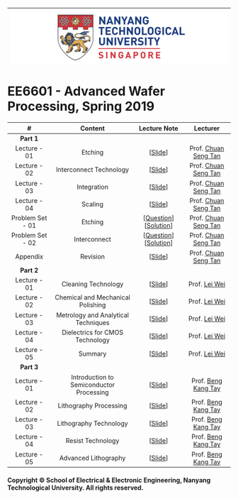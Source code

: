 |![image](https://github.com/NTU-CCA/EE6601/blob/master/logo.png)|
|---|
# EE6601 - Advanced Wafer Processing, Spring 2019

|#|Content|Lecture Note|Lecturer|
|:---:|:---:|:---:|:---:|
|**Part 1**|
|Lecture - 01|Etching|[[Slide](https://github.com/NTU-CCA/EE6601/blob/master/Slides/Part1-L1-Etching.pdf)]|Prof. [Chuan Seng Tan](http://research.ntu.edu.sg/expertise/academicprofile/pages/StaffProfile.aspx?ST_EMAILID=TANCS)
|Lecture - 02|Interconnect Technology|[[Slide](https://github.com/NTU-CCA/EE6601/blob/master/Slides/Part1-L2-Interconnect%20Technology.pdf)]|Prof. [Chuan Seng Tan](http://research.ntu.edu.sg/expertise/academicprofile/pages/StaffProfile.aspx?ST_EMAILID=TANCS)
|Lecture - 03|Integration|[[Slide](https://github.com/NTU-CCA/EE6601/blob/master/Slides/Part1-L3-Integration.pdf)]|Prof. [Chuan Seng Tan](http://research.ntu.edu.sg/expertise/academicprofile/pages/StaffProfile.aspx?ST_EMAILID=TANCS)
|Lecture - 04|Scaling|[[Slide](https://github.com/NTU-CCA/EE6601/blob/master/Slides/Part1-L4-Scaling.pdf)]|Prof. [Chuan Seng Tan](http://research.ntu.edu.sg/expertise/academicprofile/pages/StaffProfile.aspx?ST_EMAILID=TANCS)
|Problem Set - 01|Etching|[[Question](https://github.com/NTU-CCA/EE6601/blob/master/Problem%20Sets/Part1-ps1-Etching.pdf)][[Solution](https://github.com/NTU-CCA/EE6601/blob/master/Problem%20Sets/Part1-ps1-solution-Etching.pdf)]|Prof. [Chuan Seng Tan](http://research.ntu.edu.sg/expertise/academicprofile/pages/StaffProfile.aspx?ST_EMAILID=TANCS)
|Problem Set - 02|Interconnect|[[Question](https://github.com/NTU-CCA/EE6601/blob/master/Problem%20Sets/Part1-ps2-Interconnect.pdf)][[Solution](https://github.com/NTU-CCA/EE6601/blob/master/Problem%20Sets/Part1-ps2-solution-Interconnect.pdf)]|Prof. [Chuan Seng Tan](http://research.ntu.edu.sg/expertise/academicprofile/pages/StaffProfile.aspx?ST_EMAILID=TANCS)
|Appendix|Revision|[[Slide](https://github.com/NTU-CCA/EE6601/blob/master/Slides/Part1-Revision-with-solution-keys.pdf)]|Prof. [Chuan Seng Tan](http://research.ntu.edu.sg/expertise/academicprofile/pages/StaffProfile.aspx?ST_EMAILID=TANCS)
|**Part 2**|
|Lecture - 01|Cleaning Technology|[[Slide](https://github.com/NTU-CCA/EE7207/blob/master/Slides/EE7207-Part2-1.pdf)]|Prof. [Lei Wei](http://research.ntu.edu.sg/expertise/academicprofile/Pages/StaffProfile.aspx?ST_EMAILID=WEI.LEI)
|Lecture - 02|Chemical and Mechanical Polishing|[[Slide](https://github.com/NTU-CCA/EE7207/blob/master/Slides/EE7207-Part2-2.pdf)]|Prof. [Lei Wei](http://research.ntu.edu.sg/expertise/academicprofile/Pages/StaffProfile.aspx?ST_EMAILID=WEI.LEI)
|Lecture - 03|Metrology and Analytical Techniques|[[Slide](https://github.com/NTU-CCA/EE7207/blob/master/Slides/EE7207-Part2-3.pdf)]|Prof. [Lei Wei](http://research.ntu.edu.sg/expertise/academicprofile/Pages/StaffProfile.aspx?ST_EMAILID=WEI.LEI)
|Lecture - 04|Dielectrics for CMOS Technology|[[Slide](https://github.com/NTU-CCA/EE7207/blob/master/Slides/EE7207-Part2-4.pdf)]|Prof. [Lei Wei](http://research.ntu.edu.sg/expertise/academicprofile/Pages/StaffProfile.aspx?ST_EMAILID=WEI.LEI)
|Lecture - 05|Summary|[[Slide](https://github.com/NTU-CCA/EE7207/blob/master/Slides/EE7207-Part2-5.pdf)]|Prof. [Lei Wei](http://research.ntu.edu.sg/expertise/academicprofile/Pages/StaffProfile.aspx?ST_EMAILID=WEI.LEI)
|**Part 3**|
|Lecture - 01|Introduction to Semiconductor Processing|[[Slide](https://github.com/NTU-CCA/EE7207/blob/master/Slides/EE7207-Part2-1.pdf)]|Prof. [Beng Kang Tay](http://eeeweba.ntu.edu.sg/BKTay/)
|Lecture - 02|Lithography Processing|[[Slide](https://github.com/NTU-CCA/EE7207/blob/master/Slides/EE7207-Part2-2.pdf)]|Prof. [Beng Kang Tay](http://eeeweba.ntu.edu.sg/BKTay/)
|Lecture - 03|Lithography Technology|[[Slide](https://github.com/NTU-CCA/EE7207/blob/master/Slides/EE7207-Part2-3.pdf)]|Prof. [Beng Kang Tay](http://eeeweba.ntu.edu.sg/BKTay/)
|Lecture - 04|Resist Technology|[[Slide](https://github.com/NTU-CCA/EE7207/blob/master/Slides/EE7207-Part2-4.pdf)]|Prof. [Beng Kang Tay](http://eeeweba.ntu.edu.sg/BKTay/)
|Lecture - 05|Advanced Lithography|[[Slide](https://github.com/NTU-CCA/EE7207/blob/master/Slides/EE7207-Part2-5.pdf)]|Prof. [Beng Kang Tay](http://eeeweba.ntu.edu.sg/BKTay/)

#### Copyright © School of Electrical & Electronic Engineering, Nanyang Technological University. All rights reserved.
